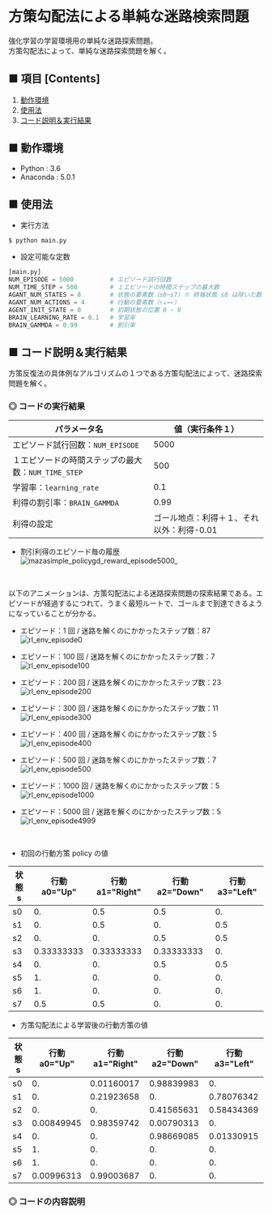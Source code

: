 # 方策勾配法による単純な迷路検索問題
強化学習の学習環境用の単純な迷路探索問題。<br>
方策勾配法によって、単純な迷路探索問題を解く。<br>

<!--
単純な迷路探索問題を、Unity ML-Agents のフレームワーク（`Academy`,`Brain`,`Agent`クラス など）を参考にして実装しています。<br>
分かりやすいように `main.py` ファイル毎に１つの完結した実行コードにしています。<br>
-->

## ■ 項目 [Contents]
1. [動作環境](#動作環境)
1. [使用法](#使用法)
1. [コード説明＆実行結果](#コード説明＆実行結果)


## ■ 動作環境

- Python : 3.6
- Anaconda : 5.0.1

## ■ 使用法

- 実行方法
```
$ python main.py
```

- 設定可能な定数
```python
[main.py]
NUM_EPISODE = 5000          # エピソード試行回数
NUM_TIME_STEP = 500         # １エピソードの時間ステップの最大数
AGANT_NUM_STATES = 8        # 状態の要素数（s0~s7）※ 終端状態 s8 は除いた数
AGANT_NUM_ACTIONS = 4       # 行動の要素数（↑↓→←）
AGENT_INIT_STATE = 0        # 初期状態の位置 0 ~ 8
BRAIN_LEARNING_RATE = 0.1   # 学習率
BRAIN_GAMMDA = 0.99         # 割引率
```

<a id="コード説明＆実行結果"></a>

## ■ コード説明＆実行結果
方策反復法の具体例なアルゴリズムの１つである方策勾配法によって、迷路探索問題を解く。<br>

### ◎ コードの実行結果

|パラメータ名|値（実行条件１）|
|---|---|
|エピソード試行回数：`NUM_EPISODE`|5000|
|１エピソードの時間ステップの最大数：`NUM_TIME_STEP`|500|
|学習率：`learning_rate`|0.1|
|利得の割引率：`BRAIN_GAMMDA`|0.99|
|利得の設定|ゴール地点：利得＋１、それ以外：利得-0.01|

- 割引利得のエピソード毎の履歴<br>
![mazasimple_policygd_reward_episode5000_](https://user-images.githubusercontent.com/25688193/53063294-f354af00-3506-11e9-9ce2-233a7f3d7c27.png)<br>

<br>

以下のアニメーションは、方策勾配法による迷路探索問題の探索結果である。エピソードが経過するにつれて、うまく最短ルートで、ゴールまで到達できるようになっていることが分かる。<br>

- エピソード：1 回 / 迷路を解くのにかかったステップ数：87<br>
![rl_env_episode0](https://user-images.githubusercontent.com/25688193/53062983-f00cf380-3505-11e9-9352-6592f4ca39ec.gif)<br>

- エピソード：100 回 / 迷路を解くのにかかったステップ数：7<br>
![rl_env_episode100](https://user-images.githubusercontent.com/25688193/53063084-4712c880-3506-11e9-98e6-35e106b2c1c8.gif)<br>

- エピソード：200 回 / 迷路を解くのにかかったステップ数：23<br>
![rl_env_episode200](https://user-images.githubusercontent.com/25688193/53063085-47ab5f00-3506-11e9-8bd4-505738df0478.gif)<br>

- エピソード：300 回 / 迷路を解くのにかかったステップ数：11<br>
![rl_env_episode300](https://user-images.githubusercontent.com/25688193/53063090-4bd77c80-3506-11e9-9db5-4c2f04ab5cbc.gif)<br>

- エピソード：400 回 / 迷路を解くのにかかったステップ数：5<br>
![rl_env_episode400](https://user-images.githubusercontent.com/25688193/53063096-50039a00-3506-11e9-9b09-c2c1b5b6c348.gif)<br>

- エピソード：500 回 / 迷路を解くのにかかったステップ数：7<br>
![rl_env_episode500](https://user-images.githubusercontent.com/25688193/53063098-5134c700-3506-11e9-8088-a1893645c709.gif)<br>

- エピソード：1000 回 / 迷路を解くのにかかったステップ数：5<br>
![rl_env_episode1000](https://user-images.githubusercontent.com/25688193/53063145-7c1f1b00-3506-11e9-8edb-fd6fe654ac12.gif)<br>

- エピソード：5000 回 / 迷路を解くのにかかったステップ数：5<br>
![rl_env_episode4999](https://user-images.githubusercontent.com/25688193/53063317-05cee880-3507-11e9-931e-8d4ced302785.gif)<br>

<br>

- 初回の行動方策 policy の値

|状態 s|行動 a0="Up"|行動 a1="Right"|行動 a2="Down"|行動 a3="Left"|
|---|---|---|---|---|
|s0|0.|0.5|0.5|0.|
|s1|0.|0.5|0.|0.5|
|s2|0.|0.|0.5|0.5|
|s3|0.33333333|0.33333333|0.33333333|0.|
|s4|0.|0.|0.5|0.5|
|s5|1.|0.|0.|0.|
|s6|1.|0.|0.|0.|
|s7|0.5|0.5|0.|0.|

- 方策勾配法による学習後の行動方策の値

|状態 s|行動 a0="Up"|行動 a1="Right"|行動 a2="Down"|行動 a3="Left"|
|---|---|---|---|---|
|s0|0.|0.01160017|0.98839983|0.|
|s1|0.|0.21923658|0.|0.78076342|
|s2|0.|0.|0.41565631|0.58434369|
|s3|0.00849945|0.98359742|0.00790313|0.|
|s4|0.|0.|0.98669085|0.01330915|
|s5|1.|0.|0.|0.|
|s6|1.|0.|0.|0.|
|s7|0.00996313|0.99003687|0.|0.|


### ◎ コードの内容説明
<!--
本コードの大まかな流れは、以下のようになる。<br>

### 1. エージェントの行動方策 `_policy` のためのパラメーター `_brain_parameters` を初期化する。
- この初期化処理は、`MazePolicyGradientBrain` クラスのコンストラクタとそのコンストラクタ内でコールされる `MazePolicyGradientBrain.init__brain_parameters()` メソッドにて行う。<br>
- パラメーター `_brain_parameters` の値は、行を状態 {s0,s1,s2,s3,s4,s5,s6,s7} 、列を行動 {"Up","Right","Down","Left"} とする表形式表現で実装する。（※行動方策を表形式で実装するために、これに対応するパラメーターも表形式で実装する。）<br>
- 進行方向に壁があって進めない様子を表現するために、壁で進めない方向には `np.nan` で初期化する。<br>
- 尚、状態 s8 は、ゴール状態で行動方策がないため、これに対応するパラメーターも定義しないようにする。<br>

```python
[MazePolicyGradientBrain.py]
class MazePolicyGradientBrain
    ...
    def __init__( self ):
        ...
        self._brain_parameters = self.init__brain_parameters()
        ...
        return

    def init__brain_parameters( self ):
        """
        方策パラメータを初期化
        """
        # 表形式（行：状態 s、列：行動 a）
        brain_parameters = np.array(
            [   # a0="Up", a1="Right", a3="Down", a4="Left"
                [ np.nan, 1,        1,         np.nan ], # s0
                [ np.nan, 1,        np.nan,    1 ],      # s1
                [ np.nan, np.nan,   1,         1 ],      # s2
                [ 1,      1,        1,         np.nan ], # s3
                [ np.nan, np.nan,   1,         1 ],      # s4
                [ 1,      np.nan,   np.nan,    np.nan ], # s5
                [ 1,      np.nan,   np.nan,    np.nan ], # s6
                [ 1,      1,        np.nan,    np.nan ], # s7
            ]
        )
        return brain_parameters
```

### 2. softmax 関数に従って、パラメーター `_brain_parameters` から行動方策 `_policy` を求める。
- この処理の初回処理（＝初回の行動方策の算出）は、`MazePolicyGradientBrain` クラスのコンストラクタからコールされる `convert_into_policy_from_brain_parameters()` メソッドにて行う。<br>
- それ以降のエピソードでの処理は、`MazePolicyGradientBrain` クラスの `decision_policy()` メソッドからコールされる `convert_into_policy_from_brain_parameters()` メソッドにて行う。<br>

```python
[MazePolicyGradientBrain.py]
class MazePolicyGradientBrain
    ...
    def __init__( self ):
        ...
        self._brain_parameters = self.init__brain_parameters()
        self._policy = self.convert_into_policy_from_brain_parameters( self._brain_parameters )
        return
    
    def convert_into_policy_from_brain_parameters( self, brain_parameters ):
        """
        方策パラメータから、行動方針 [policy] を決定する
        ・softmax 関数で確率を計算
        """
        beta = 1.0
        [m, n] = brain_parameters.shape
        policy = np.zeros( shape = (m,n) )

        theta = brain_parameters
        exp_theta = np.exp( beta * theta )

        for i in range(0, m):
            # 割合の計算
            policy[i, :] = exp_theta[i, :] / np.nansum( exp_theta[i, :] )

        # NAN 値は 0 に変換
        policy = np.nan_to_num( policy )

        return policy

    def decision_policy( self ):
        """
        行動方針を決定する
        """
        ...

        # 行動の方策のためのパラメーターを元に、行動方策を決定する。
        self._policy = self.convert_into_policy_from_brain_parameters( self._brain_parameters )

        return self._policy
```

- ここで、初期化後の行動方策 `_policy` の値は、以下のような値になる。<br>
    ```python
    _policy : 
    [[ 0.          0.5         0.5         0.        ]
    [ 0.          0.5         0.          0.5       ]
    [ 0.          0.          0.5         0.5       ]
    [ 0.33333333  0.33333333  0.33333333  0.        ]
    [ 0.          0.          0.5         0.5       ]
    [ 1.          0.          0.          0.        ]
    [ 1.          0.          0.          0.        ]
    [ 0.5         0.5         0.          0.        ]]
    ```


### 3. 以下の 3.1 ~ 3.2 の処理を、エピソード `episode` 毎に繰り返す。

#### 3-1. エージェントをゴールまで移動させる。
- この処理は、`Academy` クラスからコールバックされる `MazeAgent` クラスのコールバック関数 `agent_action()` にて行う。
- まず、`agent_reset()` メソッドをコールし、エージェントの状態を初期位置にリセットする。
- エージェントの次行動 `next_action` は、確率で表現される行動方策 `policy` を元に、`np.random.choice()` メソッドで決定する。
- 迷路の各格子の位置を 0 ~ 8 の番号で管理しているので、これに従って、行動 {"Up","Right","Down","Left"} による次状態 `_state` =0 ~ 8 を指定する。<br>
    - 例えば、上に移動するときは次状態 `_state` の数字が3小さくなるなど。
- この際、エージェントの状態の履歴 `_states_history` と行動の履歴 `_action_history` を保管しておく。（後述の方策勾配法に基づく行動方策のためのパラメーターの更新処理で利用するため）
- while ループで、エージェントがゴールに辿り着くまで、これらのエージェントの移動処理を繰り返す。

```python
[Academy.py]
class Academy( object ):
    ...
    def academy_step( self ):
        """
        エピソードを１ステップ間隔実行する。
        """
        for episode in range( 0,self._max_episode ):
            for agent in self._agents:
                agent.agent_step( episode )
                agent.agent_action( episode )

                # 全ての Agent が完了時に break するように要修正
                if ( agent.IsDone() == True ):
                    break
                
            if ( agent.IsDone() == True ):
                break

        # Academy と全 Agents のエピソードを完了
        self._done = True
        for agent in self._agents:
            agent.agent_on_done()

        return
```

```python
[MazeAgent.py]
class MazeAgent
    ...
    def agent_action( self, episode ) :
        """
        各エピソードでのエージェントのアクションを記述
        ・Academy からコールされるコールバック関数

        [Args]
            episode : 現在のエピソード数
        """
        ...
        print( "現在のエピソード数：", episode )

        policy = self._brain.get_policy()

        #------------------------------------------------------------
        # 行動方策に基づき、エージェントを迷路のゴールまで移動させる。
        #------------------------------------------------------------
        # エージェントの状態を再初期化して、開始位置に設定する。
        self.agent_reset()

        # Goal にたどり着くまでループ
        while(1):
            # Brain のロジックに従ったエージェント次の行動
            next_action = self._brain.next_action( state = self._state )
            
            # エージェントの移動
            if next_action == "Up":
                self._state = self._state - 3  # 上に移動するときは状態の数字が3小さくなる
                action = 0
            elif next_action == "Right":
                self._state = self._state + 1  # 右に移動するときは状態の数字が1大きくなる
                action = 1
            elif next_action == "Down":
                self._state = self._state + 3  # 下に移動するときは状態の数字が3大きくなる
                action = 2
            elif next_action == "Left":
                self._state = self._state - 1  # 左に移動するときは状態の数字が1小さくなる
                action = 3

            # 現在の状態の行動を設定
            self._action_history[-1] = action

            # 次の状態を追加
            self._states_history.append( self._state )
            self._action_history.append( np.nan )       # 次の状態での行動はまだ分からないので NaN 値を入れておく。

            # ゴールの指定
            if( self._state == 8 ):
                self.add_reword( 1.0 )  # ゴール地点なら、報酬
                break                       

        print( "迷路を解くのにかかったステップ数：" + str( len(self._states_history) ) )
        ...
```

#### 3.2. エージェントのゴールまでの履歴を元に、方策勾配法に従って、行動方策を更新する。

```python
[MazeAgent.py]
class MazeAgent
    ...
    def agent_action( self, episode ) :
        """
        各エピソードでのエージェントのアクションを記述
        ・Academy からコールされるコールバック関数

        [Args]
            episode : 現在のエピソード数
        """
        ...
        #------------------------------------------------------------
        # エージェントのゴールまでの履歴を元に、行動方策を更新
        #------------------------------------------------------------
        new_policy = self._brain.decision_policy()
        ...
```

### 4. 前回の行動方針との差分が十分小さければ、学習が完了したとみなし、エピソードを完了する。

```python
[MazeAgent.py]
class MazeAgent
    ...
    def agent_action( self, episode ) :
        """
        各エピソードでのエージェントのアクションを記述
        ・Academy からコールされるコールバック関数

        [Args]
            episode : 現在のエピソード数
        """
        done = False            # エピソードの完了フラグ
        stop_epsilon = 0.001    # エピソードの完了のための行動方策の差分値
        ...
        #------------------------------------------------------------
        # エピソードの完了判定処理
        #------------------------------------------------------------
        # 前回の行動方針との差分が十分小さくなれば学習を終了する。
        delta_policy = np.sum( np.abs( new_policy - policy ) )
        print( "前回の行動方針との差分：", delta_policy )

        if( delta_policy < stop_epsilon ):
            done = True

        return
```
-->